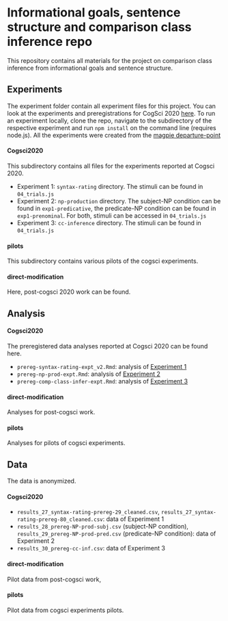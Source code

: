 # Informational goals, sentence structure and comparison class inference repo

This repository contains all materials for the project on comparison class inference from informational goals and sentence structure.

## Experiments

The experiment folder contain all experiment files for this project. You can look at the experiments and preregistrations for CogSci 2020 [here](https://tinyurl.com/rcsyz9f). To run an experiment locally, clone the repo, navigate to the subdirectory of the respective experiment and run `npm install` on the command line (requires node.js). All the experiments were created from the [magpie departure-point](https://github.com/magpie-ea/magpie-departure-point)

#### Cogsci2020

This subdirectory contains all files for the experiments reported at Cogsci 2020.
* Experiment 1: `syntax-rating` directory. The stimuli can be found in `04_trials.js`
* Experiment 2: `np-production` directory. The subject-NP condition can be found in `exp1-predicative`, the predicate-NP condition can be found in `exp1-prenominal`. For both, stimuli can be accessed in `04_trials.js`
* Experiment 3: `cc-inference` directory. The stimuli can be found in `04_trials.js`

#### pilots

This subdirectory contains various pilots of the cogsci experiments.

#### direct-modification

Here, post-cogsci 2020 work can be found.

## Analysis
#### Cogsci2020
The preregistered data analyses reported at Cogsci 2020 can be found here.
* `prereg-syntax-rating-expt_v2.Rmd`: analysis of [Experiment 1](https://github.com/polina-tsvilodub/refpred-expts-analysis/tree/master/experiments/cogsci2020/syntax-rating)
* `prereg-np-prod-expt.Rmd`: analysis of [Experiment 2](https://github.com/polina-tsvilodub/refpred-expts-analysis/tree/master/experiments/cogsci2020/np-production)
* `prereg-comp-class-infer-expt.Rmd`: analysis of [Experiment 3](https://github.com/polina-tsvilodub/refpred-expts-analysis/tree/master/experiments/cogsci2020/cc-inference)

#### direct-modification
Analyses for post-cogsci work.

#### pilots
Analyses for pilots of cogsci experiments.

## Data
The data is anonymized.
#### Cogsci2020
* `results_27_syntax-rating-prereg-29_cleaned.csv`, `results_27_syntax-rating-prereg-80_cleaned.csv`: data of Experiment 1
* `results_28_prereg-NP-prod-subj.csv` (subject-NP condition), `results_29_prereg-NP-prod-pred.csv` (predicate-NP condition): data of Experiment 2
* `results_30_prereg-cc-inf.csv`: data of Experiment 3

#### direct-modification
Pilot data from post-cogsci work,

#### pilots
Pilot data from cogsci experiments pilots.
